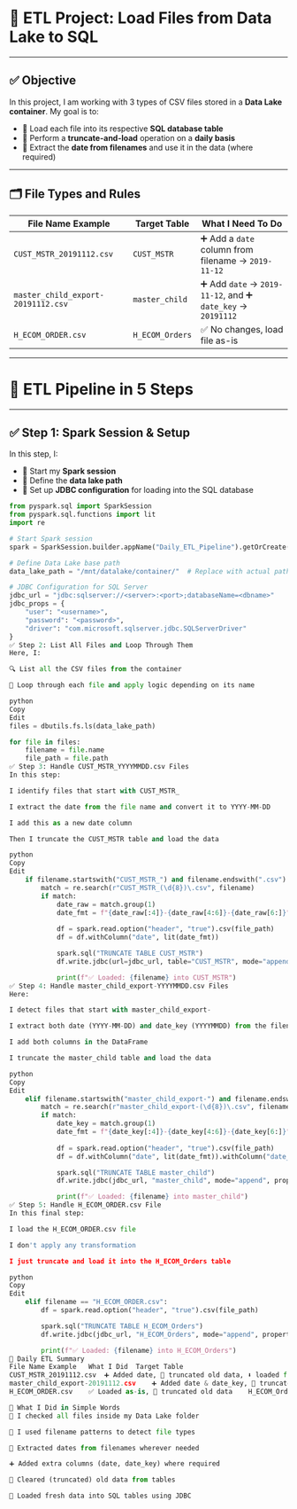 # 🧾 ETL Project: Load Files from Data Lake to SQL

---

## ✅ Objective

In this project, I am working with 3 types of CSV files stored in a **Data Lake container**. My goal is to:

- 🔄 Load each file into its respective **SQL database table**
- 🧹 Perform a **truncate-and-load** operation on a **daily basis**
- 📅 Extract the **date from filenames** and use it in the data (where required)

---

## 🗂️ File Types and Rules

| File Name Example                   | Target Table        | What I Need To Do                                                   |
|------------------------------------|---------------------|---------------------------------------------------------------------|
| `CUST_MSTR_20191112.csv`           | `CUST_MSTR`         | ➕ Add a `date` column from filename → `2019-11-12`                 |
| `master_child_export-20191112.csv` | `master_child`      | ➕ Add `date` → `2019-11-12`, and ➕ `date_key` → `20191112`         |
| `H_ECOM_ORDER.csv`                 | `H_ECOM_Orders`     | ✅ No changes, load file as-is                                      |

---

# 🧰 ETL Pipeline in 5 Steps

---

## ✅ Step 1: Spark Session & Setup

In this step, I:

- 🚀 Start my **Spark session**
- 📁 Define the **data lake path**
- 🔌 Set up **JDBC configuration** for loading into the SQL database

```python
from pyspark.sql import SparkSession
from pyspark.sql.functions import lit
import re

# Start Spark session
spark = SparkSession.builder.appName("Daily_ETL_Pipeline").getOrCreate()

# Define Data Lake base path
data_lake_path = "/mnt/datalake/container/"  # Replace with actual path

# JDBC Configuration for SQL Server
jdbc_url = "jdbc:sqlserver://<server>:<port>;databaseName=<dbname>"
jdbc_props = {
    "user": "<username>",
    "password": "<password>",
    "driver": "com.microsoft.sqlserver.jdbc.SQLServerDriver"
}
✅ Step 2: List All Files and Loop Through Them
Here, I:

🔍 List all the CSV files from the container

📄 Loop through each file and apply logic depending on its name

python
Copy
Edit
files = dbutils.fs.ls(data_lake_path)

for file in files:
    filename = file.name
    file_path = file.path
✅ Step 3: Handle CUST_MSTR_YYYYMMDD.csv Files
In this step:

I identify files that start with CUST_MSTR_

I extract the date from the file name and convert it to YYYY-MM-DD

I add this as a new date column

Then I truncate the CUST_MSTR table and load the data

python
Copy
Edit
    if filename.startswith("CUST_MSTR_") and filename.endswith(".csv"):
        match = re.search(r"CUST_MSTR_(\d{8})\.csv", filename)
        if match:
            date_raw = match.group(1)
            date_fmt = f"{date_raw[:4]}-{date_raw[4:6]}-{date_raw[6:]}"
            
            df = spark.read.option("header", "true").csv(file_path)
            df = df.withColumn("date", lit(date_fmt))

            spark.sql("TRUNCATE TABLE CUST_MSTR")
            df.write.jdbc(url=jdbc_url, table="CUST_MSTR", mode="append", properties=jdbc_props)

            print(f"✅ Loaded: {filename} into CUST_MSTR")
✅ Step 4: Handle master_child_export-YYYYMMDD.csv Files
Here:

I detect files that start with master_child_export-

I extract both date (YYYY-MM-DD) and date_key (YYYYMMDD) from the filename

I add both columns in the DataFrame

I truncate the master_child table and load the data

python
Copy
Edit
    elif filename.startswith("master_child_export-") and filename.endswith(".csv"):
        match = re.search(r"master_child_export-(\d{8})\.csv", filename)
        if match:
            date_key = match.group(1)
            date_fmt = f"{date_key[:4]}-{date_key[4:6]}-{date_key[6:]}"
            
            df = spark.read.option("header", "true").csv(file_path)
            df = df.withColumn("date", lit(date_fmt)).withColumn("date_key", lit(date_key))

            spark.sql("TRUNCATE TABLE master_child")
            df.write.jdbc(jdbc_url, "master_child", mode="append", properties=jdbc_props)

            print(f"✅ Loaded: {filename} into master_child")
✅ Step 5: Handle H_ECOM_ORDER.csv File
In this final step:

I load the H_ECOM_ORDER.csv file

I don't apply any transformation

I just truncate and load it into the H_ECOM_Orders table

python
Copy
Edit
    elif filename == "H_ECOM_ORDER.csv":
        df = spark.read.option("header", "true").csv(file_path)

        spark.sql("TRUNCATE TABLE H_ECOM_Orders")
        df.write.jdbc(jdbc_url, "H_ECOM_Orders", mode="append", properties=jdbc_props)

        print(f"✅ Loaded: {filename} into H_ECOM_Orders")
📌 Daily ETL Summary
File Name Example	What I Did	Target Table
CUST_MSTR_20191112.csv	➕ Added date, 🧹 truncated old data, ⬇️ loaded file	CUST_MSTR
master_child_export-20191112.csv	➕ Added date & date_key, 🧹 truncated, ⬇️ loaded	master_child
H_ECOM_ORDER.csv	✅ Loaded as-is, 🧹 truncated old data	H_ECOM_Orders

🧠 What I Did in Simple Words
📁 I checked all files inside my Data Lake folder

🧠 I used filename patterns to detect file types

📅 Extracted dates from filenames wherever needed

➕ Added extra columns (date, date_key) where required

🧹 Cleared (truncated) old data from tables

💾 Loaded fresh data into SQL tables using JDBC
